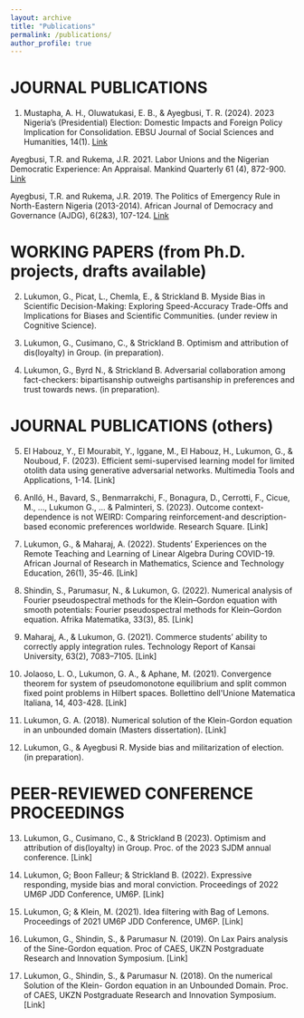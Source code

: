 ```yaml
---
layout: archive
title: "Publications"
permalink: /publications/
author_profile: true
---
```

JOURNAL PUBLICATIONS
======

1.  Mustapha, A. H., Oluwatukasi, E. B., & Ayegbusi, T. R. (2024). 2023 Nigeria’s (Presidential) Election: Domestic Impacts and Foreign Policy Implication for Consolidation. EBSU Journal of Social Sciences and Humanities, 14(1). [Link](https://www.ebsu-jssh.com/index.php/EBSUJSSH/article/view/140)

Ayegbusi, T.R. and Rukema, J.R. 2021. Labor Unions and the Nigerian Democratic Experience: An Appraisal. Mankind Quarterly 61 (4), 872-900. [Link](http://doi.org/10.46469/mq.2021.61.4.5)

Ayegbusi, T.R. and Rukema, J.R. 2019. The Politics of Emergency Rule in North-Eastern Nigeria (2013-2014). African Journal of Democracy and Governance (AJDG), 6(2&3), 107-124. [Link](https://hdl.handle.net/10520/EJC-1b5389174a)

WORKING PAPERS (from Ph.D. projects, drafts available)
======

2.  Lukumon, G., Picat, L., Chemla, E., & Strickland B. Myside Bias in Scientific Decision-Making: Exploring Speed-Accuracy Trade-Offs and Implications for Biases and Scientific Communities. (under review in Cognitive Science).

3.  Lukumon, G., Cusimano, C., & Strickland B. Optimism and attribution of dis(loyalty) in Group. 
          (in preparation).

4.  Lukumon, G., Byrd N., & Strickland B. Adversarial collaboration among fact-checkers: bipartisanship outweighs partisanship in preferences and trust towards news. (in preparation).

JOURNAL PUBLICATIONS (others)
======

5.  El Habouz, Y., El Mourabit, Y., Iggane, M., El Habouz, H., Lukumon, G., & Nouboud, F. (2023). Efficient semi-supervised learning model for limited otolith data using generative adversarial networks. Multimedia Tools and Applications, 1-14. [Link]

6.  Anlló, H., Bavard, S., Benmarrakchi, F., Bonagura, D., Cerrotti, F., Cicue, M., …, Lukumon G., ... & Palminteri, S. (2023). Outcome context-dependence is not WEIRD: Comparing reinforcement-and description-based economic preferences worldwide. Research Square. [Link]

7.  Lukumon, G., & Maharaj, A. (2022). Students’ Experiences on the Remote Teaching and Learning of Linear Algebra During COVID-19. African Journal of Research in Mathematics, Science and Technology Education, 26(1), 35-46. [Link]

8.  Shindin, S., Parumasur, N., & Lukumon, G. (2022). Numerical analysis of Fourier pseudospectral methods for the Klein–Gordon equation with smooth potentials: Fourier pseudospectral methods for Klein–Gordon equation. Afrika Matematika, 33(3), 85. [Link]

9.  Maharaj, A., & Lukumon, G. (2021). Commerce students’ ability to correctly apply integration rules. Technology Report of Kansai University, 63(2), 7083–7105. [Link]

10. Jolaoso, L. O., Lukumon, G. A., & Aphane, M. (2021). Convergence theorem for system of pseudomonotone equilibrium and split common fixed point problems in Hilbert spaces. Bollettino dell'Unione Matematica Italiana, 14, 403-428. [Link]

11. Lukumon, G. A. (2018). Numerical solution of the Klein-Gordon equation in an unbounded domain (Masters dissertation). [Link]

12. Lukumon, G., & Ayegbusi R. Myside bias and militarization of election. (in preparation).


PEER-REVIEWED CONFERENCE PROCEEDINGS 
======

13. Lukumon, G., Cusimano, C., & Strickland B (2023). Optimism and attribution of dis(loyalty) in Group. Proc. of the 2023 SJDM annual conference. [Link]

14. Lukumon, G; Boon Falleur; & Strickland B. (2022). Expressive responding, myside bias and moral conviction. Proceedings of 2022 UM6P JDD Conference, UM6P. [Link]

15. Lukumon, G; & Klein, M. (2021). Idea filtering with Bag of Lemons. Proceedings of 2021 UM6P JDD Conference, UM6P. [Link]

16.  Lukumon, G., Shindin, S., & Parumasur N. (2019). On Lax Pairs analysis of the Sine-Gordon
equation. Proc of CAES, UKZN Postgraduate Research and Innovation Symposium.  [Link]

17.    Lukumon, G., Shindin, S., & Parumasur N. (2018). On the numerical Solution of the Klein-
Gordon equation in an Unbounded Domain. Proc. of CAES, UKZN Postgraduate Research and Innovation Symposium. [Link]

<!--
{% if author.googlescholar %}
  You can also find my articles on <u><a href="{https://scholar.google.com/citations?user=qc6GkvgAAAAJ&hl=en}">my Google Scholar profile</a>.</u>
{% endif %}

{% include base_path %}

{% for post in site.publications reversed %}
  {% include archive-single.html %}
{% endfor %}
-->
